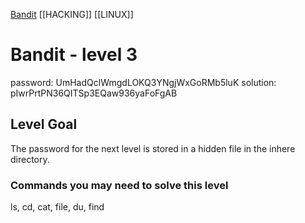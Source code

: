 [Bandit](Bandit.md)     [[HACKING]]     [[LINUX]]

# Bandit - level 3  

password: UmHadQclWmgdLOKQ3YNgjWxGoRMb5luK
solution: pIwrPrtPN36QITSp3EQaw936yaFoFgAB 

## Level Goal  

The password for the next level is stored in a hidden file in the inhere
directory.

### Commands you may need to solve this level
ls, cd, cat, file, du, find
